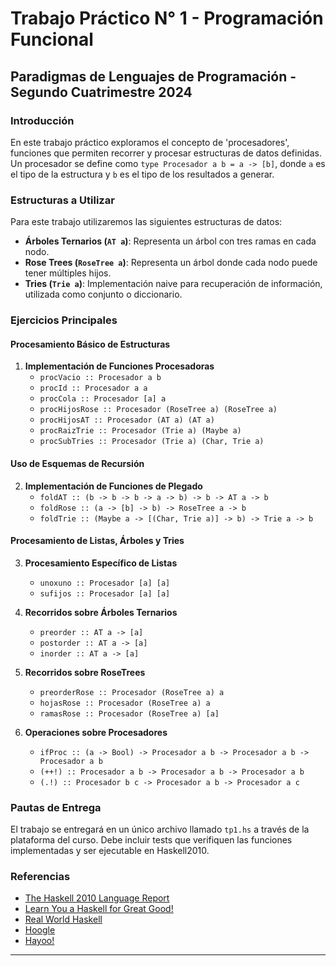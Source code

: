 # Trabajo Práctico N° 1 - Programación Funcional

## Paradigmas de Lenguajes de Programación - Segundo Cuatrimestre 2024

### Introducción
En este trabajo práctico exploramos el concepto de 'procesadores', funciones que permiten recorrer y procesar estructuras de datos definidas. Un procesador se define como `type Procesador a b = a -> [b]`, donde `a` es el tipo de la estructura y `b` es el tipo de los resultados a generar.

### Estructuras a Utilizar
Para este trabajo utilizaremos las siguientes estructuras de datos:

- **Árboles Ternarios (`AT a`)**: Representa un árbol con tres ramas en cada nodo.
- **Rose Trees (`RoseTree a`)**: Representa un árbol donde cada nodo puede tener múltiples hijos.
- **Tries (`Trie a`)**: Implementación naive para recuperación de información, utilizada como conjunto o diccionario.

### Ejercicios Principales
#### Procesamiento Básico de Estructuras
1. **Implementación de Funciones Procesadoras**
   - `procVacio :: Procesador a b`
   - `procId :: Procesador a a`
   - `procCola :: Procesador [a] a`
   - `procHijosRose :: Procesador (RoseTree a) (RoseTree a)`
   - `procHijosAT :: Procesador (AT a) (AT a)`
   - `procRaizTrie :: Procesador (Trie a) (Maybe a)`
   - `procSubTries :: Procesador (Trie a) (Char, Trie a)`

#### Uso de Esquemas de Recursión
2. **Implementación de Funciones de Plegado**
   - `foldAT :: (b -> b -> b -> a -> b) -> b -> AT a -> b`
   - `foldRose :: (a -> [b] -> b) -> RoseTree a -> b`
   - `foldTrie :: (Maybe a -> [(Char, Trie a)] -> b) -> Trie a -> b`

#### Procesamiento de Listas, Árboles y Tries
3. **Procesamiento Específico de Listas**
   - `unoxuno :: Procesador [a] [a]`
   - `sufijos :: Procesador [a] [a]`

4. **Recorridos sobre Árboles Ternarios**
   - `preorder :: AT a -> [a]`
   - `postorder :: AT a -> [a]`
   - `inorder :: AT a -> [a]`

5. **Recorridos sobre RoseTrees**
   - `preorderRose :: Procesador (RoseTree a) a`
   - `hojasRose :: Procesador (RoseTree a) a`
   - `ramasRose :: Procesador (RoseTree a) [a]`

6. **Operaciones sobre Procesadores**
   - `ifProc :: (a -> Bool) -> Procesador a b -> Procesador a b -> Procesador a b`
   - `(++!) :: Procesador a b -> Procesador a b -> Procesador a b`
   - `(.!) :: Procesador b c -> Procesador a b -> Procesador a c`

### Pautas de Entrega
El trabajo se entregará en un único archivo llamado `tp1.hs` a través de la plataforma del curso. Debe incluir tests que verifiquen las funciones implementadas y ser ejecutable en Haskell2010.

### Referencias
- [The Haskell 2010 Language Report](http://www.haskell.org/onlinereport/haskell2010)
- [Learn You a Haskell for Great Good!](http://learnyouahaskell.com/chapters)
- [Real World Haskell](http://book.realworldhaskell.org/read)
- [Hoogle](http://www.haskell.org/hoogle)
- [Hayoo!](http://holumbus.fh-wedel.de/hayoo/hayoo.html)

---
